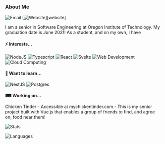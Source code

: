 ### About Me

![Email](https://img.shields.io/badge/-brenton.s.unger@live.com-lightgrey?style=for-the-badge&)
[![Website](https://img.shields.io/badge/-Portfolio-black?style=for-the-badge&logo=github)][website]

I am a senior in Software Engineering at Oregon Institute of Technology. My graduation date is June 2021! As a student, and on my own, I have 

#### ⚡ Interests...

![NodeJS](https://img.shields.io/badge/-Nodejs-black?style=for-the-badge&logo=Node.js)
![Typescript](https://img.shields.io/badge/-typescript-yellow?style=for-the-badge&logo=typescript)
![React](https://img.shields.io/badge/-React-black?style=for-the-badge&logo=react) 
![Svelte](https://img.shields.io/badge/-Svelte-white?style=for-the-badge&logo=svelte)
![Web Development](https://img.shields.io/badge/-Web%20development-blue?style=for-the-badge)
![Cloud Computing](https://img.shields.io/badge/-Cloud%20computing-orange?style=for-the-badge)

#### 📖 Want to learn...

![NestJS](https://img.shields.io/badge/-nestjs-red?style=for-the-badge&logo=nestjs)
![Postgres](https://img.shields.io/badge/-postgresql-blue?style=for-the-badge&logo=postgresql)

#### ⌨ Working on...

Chicken Tinder - Accessible at mychickentinder.com - This is my senior project built with Vue.js that enables a group of friends to find, and agree on, food near them!

![Stats](https://github-readme-stats.vercel.app/api/?username=iUngerTime&show_icons=true)

![Languages](https://github-readme-stats.vercel.app/api/top-langs/?username=iUngerTime&layout=compact)
